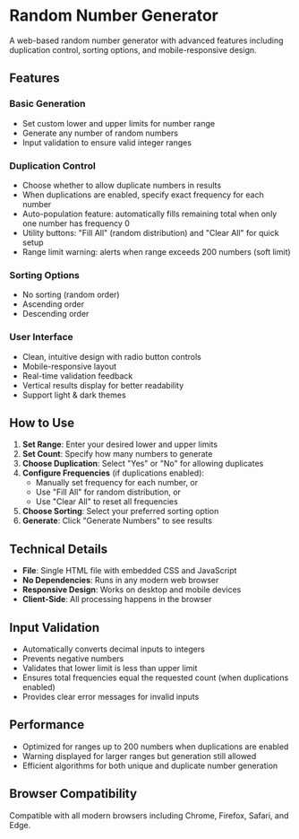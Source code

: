 # Random Number Generator

A web-based random number generator with advanced features including duplication control, sorting options, and mobile-responsive design.

## Features

### Basic Generation
- Set custom lower and upper limits for number range
- Generate any number of random numbers
- Input validation to ensure valid integer ranges

### Duplication Control
- Choose whether to allow duplicate numbers in results
- When duplications are enabled, specify exact frequency for each number
- Auto-population feature: automatically fills remaining total when only one number has frequency 0
- Utility buttons: "Fill All" (random distribution) and "Clear All" for quick setup
- Range limit warning: alerts when range exceeds 200 numbers (soft limit)

### Sorting Options
- No sorting (random order)
- Ascending order
- Descending order

### User Interface
- Clean, intuitive design with radio button controls
- Mobile-responsive layout
- Real-time validation feedback
- Vertical results display for better readability
- Support light & dark themes

## How to Use

1. **Set Range**: Enter your desired lower and upper limits
2. **Set Count**: Specify how many numbers to generate
3. **Choose Duplication**: Select "Yes" or "No" for allowing duplicates
4. **Configure Frequencies** (if duplications enabled):
   - Manually set frequency for each number, or
   - Use "Fill All" for random distribution, or
   - Use "Clear All" to reset all frequencies
5. **Choose Sorting**: Select your preferred sorting option
6. **Generate**: Click "Generate Numbers" to see results

## Technical Details

- **File**: Single HTML file with embedded CSS and JavaScript
- **No Dependencies**: Runs in any modern web browser
- **Responsive Design**: Works on desktop and mobile devices
- **Client-Side**: All processing happens in the browser

## Input Validation

- Automatically converts decimal inputs to integers
- Prevents negative numbers
- Validates that lower limit is less than upper limit
- Ensures total frequencies equal the requested count (when duplications enabled)
- Provides clear error messages for invalid inputs

## Performance

- Optimized for ranges up to 200 numbers when duplications are enabled
- Warning displayed for larger ranges but generation still allowed
- Efficient algorithms for both unique and duplicate number generation

## Browser Compatibility

Compatible with all modern browsers including Chrome, Firefox, Safari, and Edge.